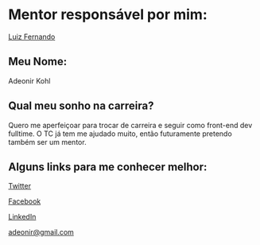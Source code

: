 # Mentor responsável por mim:

[Luiz Fernando](/profiles/mentors/profiles/luiz_fernando.md)

## Meu Nome:

Adeonir Kohl

## Qual meu sonho na carreira?

Quero me aperfeiçoar para trocar de carreira e seguir como front-end dev fulltime. O TC já tem me ajudado muito, então futuramente pretendo também ser um mentor.

## Alguns links para me conhecer melhor:

[Twitter](http://www.twitter.com/adeonir)

[Facebook](http://www.facebook.com/adeonir)

[LinkedIn](https://br.linkedin.com/in/adeonir-kohl-85599420)

[adeonir@gmail.com](adeonir@gmail.com)
